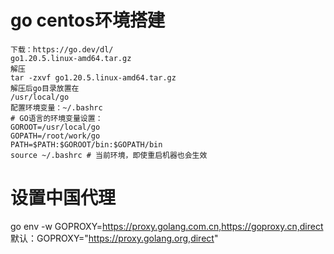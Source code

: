 
# go centos环境搭建
```
下载：https://go.dev/dl/
go1.20.5.linux-amd64.tar.gz
解压
tar -zxvf go1.20.5.linux-amd64.tar.gz
解压后go目录放置在
/usr/local/go
配置环境变量：~/.bashrc
# GO语言的环境变量设置：
GOROOT=/usr/local/go
GOPATH=/root/work/go
PATH=$PATH:$GOROOT/bin:$GOPATH/bin
source ~/.bashrc # 当前环境，即使重启机器也会生效
```

# 设置中国代理

go env -w GOPROXY=https://proxy.golang.com.cn,https://goproxy.cn,direct
默认：GOPROXY="https://proxy.golang.org,direct"
